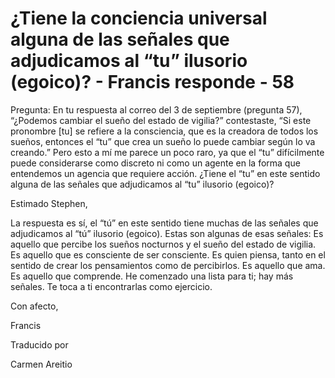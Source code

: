 # ¿Tiene la conciencia universal alguna de las señales que adjudicamos al “tu” ilusorio (egoico)? - Francis responde - 58

Pregunta: En tu respuesta al correo del 3 de septiembre (pregunta 57), &ldquo;&iquest;Podemos cambiar el sue&ntilde;o del estado de vigilia?&rdquo; contestaste, &ldquo;Si este pronombre [tu] se refiere a la consciencia, que es la creadora de todos los sue&ntilde;os, entonces el &ldquo;tu&rdquo; que crea un sue&ntilde;o lo puede cambiar seg&uacute;n lo va creando.&rdquo; Pero esto a m&iacute; me parece un poco raro, ya que el &ldquo;tu&rdquo; dif&iacute;cilmente puede considerarse como discreto ni como un agente en la forma que entendemos un agencia que requiere acci&oacute;n. &iquest;Tiene el &ldquo;tu&rdquo; en este sentido alguna de las se&ntilde;ales que adjudicamos al &ldquo;tu&rdquo; ilusorio (egoico)? 

Estimado Stephen,

La respuesta es s&iacute;, el &ldquo;t&uacute;&rdquo; en este sentido tiene muchas de las se&ntilde;ales que adjudicamos al &ldquo;t&uacute;&rdquo; ilusorio (egoico). Estas son algunas de esas se&ntilde;ales: Es aquello que percibe los sue&ntilde;os nocturnos y el sue&ntilde;o del estado de vigilia. Es aquello que es consciente de ser consciente. Es quien piensa, tanto en el sentido de crear los pensamientos como de percibirlos. Es aquello que ama. Es aquello que comprende. He comenzado una lista para ti; hay m&aacute;s se&ntilde;ales. Te toca a ti encontrarlas como ejercicio.

Con afecto,

Francis

Traducido por 

Carmen Areitio

